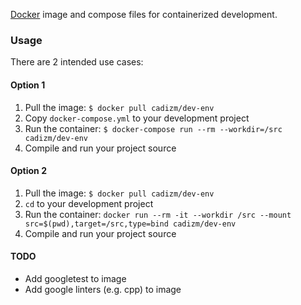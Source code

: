 [Docker](https://hub.docker.com/r/cadizm/dev-env/) image and compose files for containerized development.

### Usage

There are 2 intended use cases:


#### Option 1

1. Pull the image: `$ docker pull cadizm/dev-env`
2. Copy `docker-compose.yml` to your development project
3. Run the container: `$ docker-compose run --rm --workdir=/src cadizm/dev-env`
4. Compile and run your project source


#### Option 2

1. Pull the image: `$ docker pull cadizm/dev-env`
2. `cd` to your development project
3. Run the container: `docker run --rm -it --workdir /src --mount src=$(pwd),target=/src,type=bind cadizm/dev-env`
4. Compile and run your project source


#### TODO

- Add googletest to image
- Add google linters (e.g. cpp) to image
